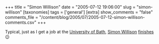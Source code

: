 +++
title = "Simon Willison"
date = "2005-07-12 19:06:00"
slug = "simon-willison"
[taxonomies]
tags = ['general']
[extra]
show_comments = "false"
comments_file = "/content/blog/2005/07/2005-07-12-simon-willison-comments.csv"
+++

Typical, just as I get a job at the [University of Bath](http://www.bath.ac.uk/), [Simon Willison](http://simon.incutio.com) [finishes](http://www.flickr.com/photos/simon/24455043/) 😉
